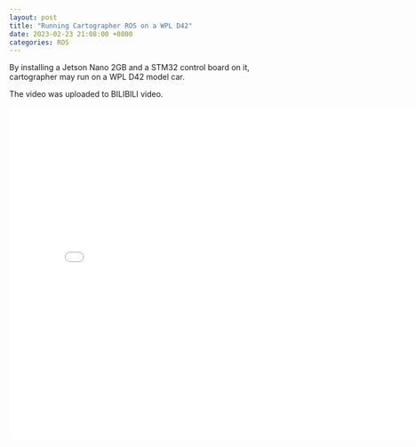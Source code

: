 ```yaml
---
layout: post
title: "Running Cartographer ROS on a WPL D42"
date: 2023-02-23 21:08:00 +0800
categories: ROS
---
```


By installing a Jetson Nano 2GB and a STM32 control board on it, cartographer may run on a WPL D42 model car.

The video was uploaded to BILIBILI video.

<iframe src="//player.bilibili.com/player.html?bvid=BV14D4y1g7U3" scrolling="no" width="800px" height="600px" border="0" frameborder="no" framespacing="0" allowfullscreen="true"> </iframe>


